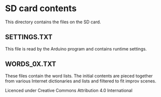 # SD card contents

This directory contains the files on the SD card.

## SETTINGS.TXT

This file is read by the Arduino program and contains runtime settings.


## WORDS_0X.TXT

These files contain the word lists. The initial contents are pieced together from various Internet dictionaries and lists and filtered to fit improv scenes.

Licenced under Creative Commons Attribution 4.0 International